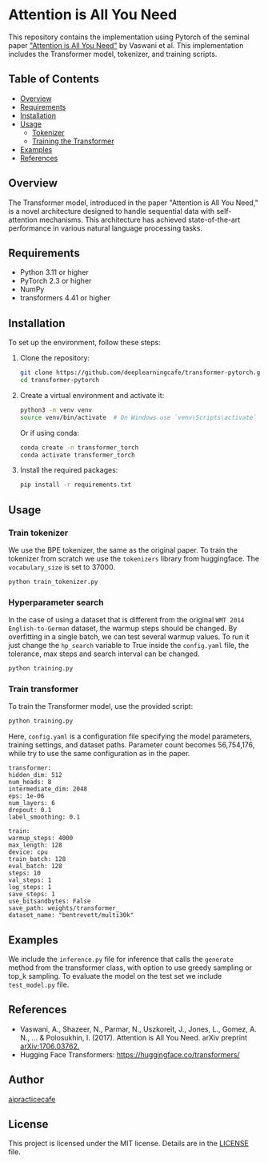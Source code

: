 # Attention is All You Need

This repository contains the implementation using Pytorch of the seminal paper ["Attention is All You Need"](https://arxiv.org/abs/1706.03762) by Vaswani et al. This implementation includes the Transformer model, tokenizer, and training scripts.

## Table of Contents

- [Overview](#overview)
- [Requirements](#requirements)
- [Installation](#installation)
- [Usage](#usage)
  - [Tokenizer](#tokenizer)
  - [Training the Transformer](#training-the-transformer)
- [Examples](#examples)
- [References](#references)

## Overview

The Transformer model, introduced in the paper "Attention is All You Need," is a novel architecture designed to handle sequential data with self-attention mechanisms. This architecture has achieved state-of-the-art performance in various natural language processing tasks.

## Requirements

- Python 3.11 or higher
- PyTorch 2.3 or higher
- NumPy
- transformers 4.41 or higher

## Installation

To set up the environment, follow these steps:

1. Clone the repository:

   ```bash
   git clone https://github.com/deeplearningcafe/transformer-pytorch.git
   cd transformer-pytorch
   ```
2. Create a virtual environment and activate it:
   ```bash
   python3 -m venv venv
   source venv/bin/activate  # On Windows use `venv\Scripts\activate`
   ```
   Or if using conda:
   ```bash
   conda create -n transformer_torch
   conda activate transformer_torch
   ```
3. Install the required packages:
   ```bash
   pip install -r requirements.txt
   ```

## Usage
### Train tokenizer
We use the BPE tokenizer, the same as the original paper. To train the tokenizer from scratch we use the  `tokenizers` library from huggingface. The `vocabulary_size` is set to 37000.
   ```bash
   python train_tokenizer.py
   ```

### Hyperparameter search
In the case of using a dataset that is different from the original `WMT 2014 English-to-German` dataset, the warmup steps should be changed. By overfitting in a single batch, we can test several warmup values. To run it just change the `hp_search` variable to True inside the `config.yaml` file, the tolerance, max steps and search interval can be changed.
   ```bash
   python training.py
   ```

### Train transformer
To train the Transformer model, use the provided script:
   ```bash
   python training.py
   ```
Here, `config.yaml` is a configuration file specifying the model parameters, training settings, and dataset paths. Parameter count becomes 56,754,176, while try to use the same configuration as in the paper.
   ```yalm
   transformer:
   hidden_dim: 512
   num_heads: 8
   intermediate_dim: 2048
   eps: 1e-06
   num_layers: 6
   dropout: 0.1
   label_smoothing: 0.1

   train:
   warmup_steps: 4000
   max_length: 128
   device: cpu
   train_batch: 128
   eval_batch: 128
   steps: 10
   val_steps: 1
   log_steps: 1
   save_steps: 1
   use_bitsandbytes: False
   save_path: weights/transformer_
   dataset_name: "bentrevett/multi30k"
   ```

## Examples
We include the `inference.py` file for inference that calls the `generate` method from the transformer class, with option to use greedy sampling or top_k sampling.
To evaluate the model on the test set we include `test_model.py` file.

## References
- Vaswani, A., Shazeer, N., Parmar, N., Uszkoreit, J., Jones, L., Gomez, A. N., ... & Polosukhin, I. (2017). Attention is All You Need. arXiv preprint [arXiv:1706.03762.](https://arxiv.org/abs/1706.03762)
- Hugging Face Transformers: https://huggingface.co/transformers/

## Author
[aipracticecafe](https://github.com/deeplearningcafe)

## License

This project is licensed under the MIT license. Details are in the [LICENSE](LICENSE.txt) file.
